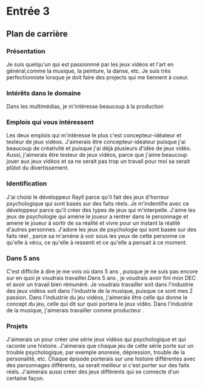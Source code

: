 # Entrée 3
## Plan de carrière

### Présentation
Je suis quelqu'un qui est passionnné par les jeux vidéos et l'art en général,comme la musique, la peinture, la danse, etc. Je suis très perfectionniste lorsque je doit faire des projects qui me tiennent à coeur. 

### Intérêts dans le domaine
Dans les multimédias, je m'intèresse beaucoup à la production

### Emplois qui vous intéressent
Les deux emplois qui m'intèresse le plus c'est concepteur-idéateur et testeur de jeux vidéos. J'aimerais être concepteur-idéateur puisque j'ai beaucoup de créativité et puisque j'ai déjà plusieurs d'idée de jeux vidéo. Aussi, j'aimerais être testeur de jeux vidéos, parce que j'aime beaucoup jouer aux jeux vidéos et sa ne serait pas trop un travail pour moi sa serait plûtot du divertissement.

### Identification 
J'ai choisi le développeur Rayll parce qu'il fait des jeux d'horreur psychologique qui sont basés sur des faits réels. Je m'indentifie avec ce développeur parce qu'il créer des types de jeux qui m'interpelle. J'aime les jeux de psychologie qui amène le joueur a rentrer dans le personnage et amene le joueur à sortir de sa réalité et vivre pour un instant la réalité d'autres personnes. J'adore les jeux de psychologie qui sont basée sur des faits réel , parce sa m'amène à voir sous les yeux de cette personne ce qu'elle à vécu, ce qu'elle à ressenti et ce qu'elle a pensait à ce moment. 
### Dans 5 ans
C'est difficile à dire je me vois où dans 5 ans , puisque je ne suis pas encore sur en quoi je voudrais travailler.Dans  5 ans , je voudrais avoir fini mon DEC et avoir un travail bien rémunéré. Je voudrais travailler soit dans l'industrie des jeux vidéos soit dans l'industrie de la musique, puisque ce sont mes 2 passion. Dans l'industrie du jeu vidéos, j'aimerais être celle qui donne le concept du jeu, celle qui dit sur quoi portera le jeux vidéo. Dans l'industrie de la musique, j'aimerais travailler comme producteur .
### Projets
J'aimerais un pour créer une série jeux vidéos qui  psychologique et qui raconte une histoire. J'aimerais que chaque jeu de cette série porte sur un trouble psychologique, par exemple anorexie, dépression, trouble de la personalité, etc. Chaque épisode porterais sur une histoire différentes avec des personnages différents, sa serait meilleur si c'est porter sur des faits réels. J'aimerais aussi créer des jeux différents qui se connecte d'un certaine façon.
